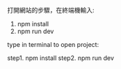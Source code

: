 打開網站的步驟，在終端機輸入:
1. npm install
2. npm run dev

type in terminal to open project:

step1. npm install
step2. npm run dev
